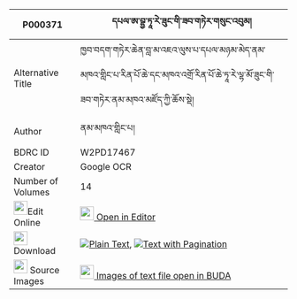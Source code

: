 |P000371|དཔལ་ཨ་བྷྱ་ཏཱ་རེ་ཟུང་གི་ཟབ་གཏེར་གསུང་འབུམ། 
| --- | --- 
|Alternative Title |ཁྱབ་བདག་གཏེར་ཆེན་བླ་མ་འཇའ་ལུས་པ་དཔལ་མཉམ་མེད་ནམ་མཁའ་གླིང་པ་རིན་པོ་ཆེ་དང་མཁའ་འགྲོ་རིན་པོ་ཆེ་ཏཱ་རེ་ལྷ་མོ་ཟུང་གི་ཟབ་གཏེར་ནམ་མཁའ་མཛོད་ཀྱི་ཆོས་སྡེ།
|Author| ནམ་མཁའ་གླིང་པ།
|BDRC ID | W2PD17467
|Creator | Google OCR
|Number of Volumes| 14
|<img width="25" src="https://img.icons8.com/color/25/000000/edit-property.png">Edit Online| [<img width="25" src="https://avatars.githubusercontent.com/u/45091458?s=200&v=4"> Open in Editor](http://editor.openpecha.org/P000371)
|<img width="25" src="https://img.icons8.com/fluent/48/000000/download-2.png"/>  Download | [![](https://img.icons8.com/color/20/000000/txt.png)Plain Text](https://github.com/Openpecha/P000371/releases/download/v1/pal_a_bhya(?)_ta_rezung_gi_zab_plain_P000371.zip), [![](https://img.icons8.com/color/20/000000/txt.png)Text with Pagination](https://github.com/Openpecha/P000371/releases/download/v1/pal_a_bhya(?)_ta_rezung_gi_zab_pages_P000371.zip)
|<img width="25" src="https://img.icons8.com/plasticine/100/000000/pictures-folder.png"/>  Source Images | [<img width="25" src="https://library.bdrc.io/icons/BUDA-small.svg"> Images of text file open in BUDA](https://library.bdrc.io/show/bdr:W2PD17467)